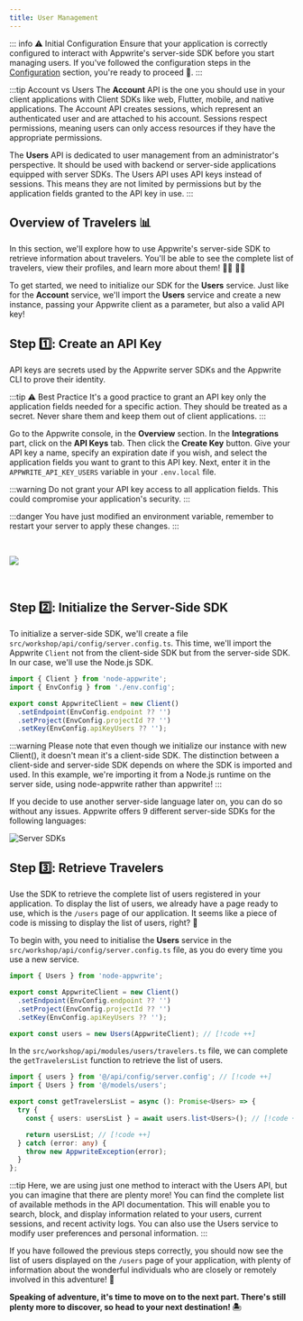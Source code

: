 ```yaml
---
title: User Management
---
```


<Documentation link="https://appwrite.io/docs/references/cloud/server-nodejs/users"></Documentation>

<Hero
title="User Management 🧭"
image="/assets/workshop/authentication/house-end.jpeg"
description="Welcome to the top of the island, at the Traveler's Inn! Here, you'll get a comprehensive overview of all
the adventurers in our island journey. With the power of Appwrite's server-side SDK, you can interact with all users,
view their information, and manage their accounts in one place. Explore this admin island to discover user management
features! 🧭"
/>

::: info ⚠️ Initial Configuration
Ensure that your application is correctly configured to interact with Appwrite's server-side SDK before you start
managing users. If you've followed the configuration steps in
the [Configuration](/workshop/configuration/appwrite-configuration) section, you're ready to proceed 📝.
:::

:::tip Account vs Users
The **Account** API is the one you should use in your client applications with Client SDKs like web, Flutter, mobile,
and native applications. The Account API creates sessions, which represent an authenticated user and are attached to his
account. Sessions respect permissions, meaning users can only access resources if they have the appropriate
permissions.

The **Users** API is dedicated to user management from an administrator's perspective. It should be used with backend or
server-side applications equipped with server SDKs. The Users API uses API keys instead of sessions. This means they are
not limited by permissions but by the application fields granted to the API key in use.
:::

## Overview of Travelers 📊

In this section, we'll explore how to use Appwrite's server-side SDK to retrieve information about travelers. You'll be
able to see the complete list of travelers, view their profiles, and learn more about them! 🤜🏼 🤛🏼

To get started, we need to initialize our SDK for the **Users** service. Just like for the **Account** service, we'll
import the **Users** service and create a new instance, passing your Appwrite client as a parameter, but also a valid
API key!

## Step 1️⃣: Create an API Key

API keys are secrets used by the Appwrite server SDKs and the Appwrite CLI to prove their identity.

:::tip ⚠️ Best Practice
It's a good practice to grant an API key only the application fields needed for a specific action. They should be
treated as a secret. Never share them and keep them out of client applications.
:::

Go to the Appwrite console, in the **Overview** section. In the **Integrations** part, click on the **API Keys** tab.
Then click the **Create Key** button. Give your API key a name, specify an expiration date if you wish, and select the
application fields you want to grant to this API key.
Next, enter it in the `APPWRITE_API_KEY_USERS` variable in your `.env.local` file.

:::warning
Do not grant your API key access to all application fields. This could compromise your application's security.
:::

:::danger
You have just modified an environment variable, remember to restart your server to apply these changes.
:::

<br/>

<Image src="/assets/workshop/authentication/api-keys.png" imageAlt="Console screenshot of API key section"></Image>

<br/>

## Step 2️⃣: Initialize the Server-Side SDK

To initialize a server-side SDK, we'll create a file `src/workshop/api/config/server.config.ts`. This time, we'll import
the Appwrite `Client` not from the client-side SDK but from the server-side SDK. In our case, we'll use the Node.js SDK.

<Solution>

```ts
import { Client } from 'node-appwrite';
import { EnvConfig } from './env.config';

export const AppwriteClient = new Client()
  .setEndpoint(EnvConfig.endpoint ?? '')
  .setProject(EnvConfig.projectId ?? '')
  .setKey(EnvConfig.apiKeyUsers ?? '');
```

</Solution>

:::warning
Please note that even though we initialize our instance with new Client(), it doesn't mean it's a client-side SDK. The
distinction between a client-side and server-side SDK depends on where the SDK is imported and used. In this example,
we're importing it from a Node.js runtime on the server side, using node-appwrite rather than appwrite!
:::

<InfoBonus title="8 Other Server-Side SDKs!">
If you decide to use another server-side language later on, you can do so without any issues. Appwrite offers 9 different server-side SDKs for the following languages:

![Server SDKs](/assets/workshop/authentication/server-sdks.png)

</InfoBonus>

## Step 3️⃣: Retrieve Travelers

Use the SDK to retrieve the complete list of users registered in your application. To display the list of users, we
already have a page ready to use, which is the `/users` page of our application. It seems like a piece of code is
missing
to display the list of users, right? 🤔

To begin with, you need to initialise the **Users** service in the `src/workshop/api/config/server.config.ts` file, as
you do every time you use a new service.

<Solution>

```ts
import { Users } from 'node-appwrite';

export const AppwriteClient = new Client()
  .setEndpoint(EnvConfig.endpoint ?? '')
  .setProject(EnvConfig.projectId ?? '')
  .setKey(EnvConfig.apiKeyUsers ?? '');

export const users = new Users(AppwriteClient); // [!code ++]
```

</Solution>

In the `src/workshop/api/modules/users/travelers.ts` file, we can complete the `getTravelersList` function to retrieve
the list of users.

<Solution>

```ts
import { users } from '@/api/config/server.config'; // [!code ++]
import { Users } from '@/models/users';

export const getTravelersList = async (): Promise<Users> => {
  try {
    const { users: usersList } = await users.list<Users>(); // [!code ++]

    return usersList; // [!code ++]
  } catch (error: any) {
    throw new AppwriteException(error);
  }
};
```

</Solution>

:::tip
Here, we are using just one method to interact with the Users API, but you can imagine that there are plenty more! You
can find the complete list of available methods in the API documentation. This will enable you to search, block, and
display information related to your users, current sessions, and recent activity logs. You can also use the Users
service to modify user preferences and personal information.
:::

If you have followed the previous steps correctly, you should now see the list of users displayed on the `/users` page
of
your application, with plenty of information about the wonderful individuals who are closely or remotely involved in
this adventure! 🎉

**Speaking of adventure, it's time to move on to the next part. There's still plenty more to discover, so head to your
next destination! 🏝**
